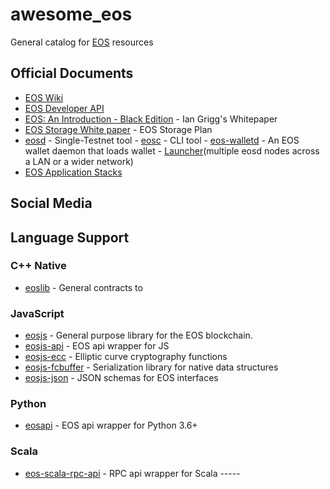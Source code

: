 # awesome_eos
General catalog for [EOS](https://github.com/EOSIO/eos) resources


## Official Documents
- [EOS Wiki](https://github.com/EOSIO/eos/wiki)
- [EOS Developer API](https://eosio.github.io/eos/)
- [EOS: An Introduction - Black Edition](http://iang.org/papers/EOS_An_Introduction-BLACK-EDITION.pdf) - Ian Grigg's Whitepaper 
- [EOS Storage White paper](https://github.com/EOSIO/Documentation/raw/master/EOS.IO%20Storage.pdf) - EOS Storage Plan
- [eosd](https://github.com/eosio/eos/wiki/Programs-&-Tools#eosd) - Single-Testnet tool - [eosc](https://github.com/eosio/eos/wiki/Programs-&-Tools#eosc) - CLI tool - [eos-walletd](https://github.com/eosio/eos/wiki/Programs-&-Tools#eos-walletd) - An EOS wallet daemon that loads wallet - [Launcher](https://github.com/eosio/eos/wiki/Programs-&-Tools#launcher)(multiple eosd nodes across a LAN or a wider network)
- [EOS Application Stacks](https://steemit.com/eos/@eosio/introducing-eos-io-application-stack)


## Social Media

## Language Support 
### C++ Native
- [eoslib](https://github.com/EOSIO/eos/tree/b5207a1b47efa0bf739b92b8c6b126cc9fd58d5b/contracts) - General contracts to 

### JavaScript 
- [eosjs](https://github.com/EOSIO/eosjs) - General purpose library for the EOS blockchain. 
- [eosjs-api](https://github.com/EOSIO/eosjs) - EOS api wrapper for JS 
- [eosjs-ecc](https://github.com/EOSIO/eosjs-ecc) - Elliptic curve cryptography functions 
- [eosjs-fcbuffer](https://github.com/EOSIO/eosjs-ecc) - Serialization library for native data structures 
- [eosjs-json](https://github.com/EOSIO/eosjs-json) - JSON schemas for EOS interfaces 

### Python 

- [eosapi](https://github.com/Netherdrake/py-eos-api) - EOS api wrapper for Python 3.6+ 

### Scala 
- [eos-scala-rpc-api](https://github.com/nsjames/EOS-Scala-RPC-API) - RPC api wrapper for Scala ----- 

